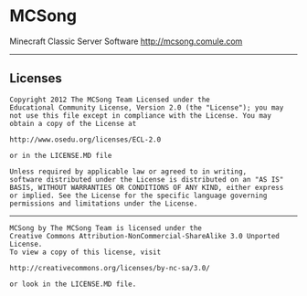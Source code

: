 MCSong
======
Minecraft Classic Server Software
http://mcsong.comule.com

---------------------------------
Licenses
---------------------------------
	Copyright 2012 The MCSong Team Licensed under the
	Educational Community License, Version 2.0 (the "License"); you may
	not use this file except in compliance with the License. You may
	obtain a copy of the License at
	
	http://www.osedu.org/licenses/ECL-2.0
	
	or in the LICENSE.MD file
	
	Unless required by applicable law or agreed to in writing,
	software distributed under the License is distributed on an "AS IS"
	BASIS, WITHOUT WARRANTIES OR CONDITIONS OF ANY KIND, either express
	or implied. See the License for the specific language governing
	permissions and limitations under the License.
---------------------------------

	MCSong by The MCSong Team is licensed under the
	Creative Commons Attribution-NonCommercial-ShareAlike 3.0 Unported License.
	To view a copy of this license, visit
	
	http://creativecommons.org/licenses/by-nc-sa/3.0/
	
	or look in the LICENSE.MD file.